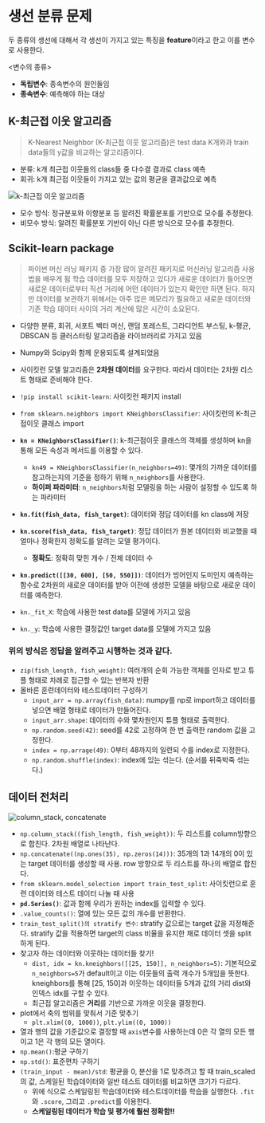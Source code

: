 # 생선 분류 문제
두 종류의 생선에 대해서 각 생선이 가지고 있는 특징을 **feature**이라고 한고 이를 변수로 사용한다.

<변수의 종류>
- **독립변수**: 종속변수의 원인들임
- **종속변수**: 예측해야 하는 대상

## K-최근접 이웃 알고리즘
> K-Nearest Neighbor (K-최근접 이웃 알고리즘)은 test data K개와과 train data들의 y값을 비교하는 알고리즘이다. 

- 분류: k개 최근접 이웃들의 class들 중 다수결 결과로 class 예측
- 회귀: k개 최근접 이웃들이 가지고 있는 값의 평균을 결과값으로 예측

![k-최근접 이웃 알고리즘](https://t1.daumcdn.net/cfile/tistory/9978A4425DB04A2B18)

- 모수 방식: 정규분포와 이항분포 등 알려진 확률분포를 기반으로 모수를 추정한다.
- 비모수 방식: 알려진 확률분포 기반이 아닌 다른 방식으로 모수를 추정한다.


## Scikit-learn package
> 파이썬 머신 러닝 패키지 중 가장 많이 알려진 패키지로 머신러닝 알고리즘 사용법을 배우게 됨
> 학습 데이터를 모두 저장하고 있다가 새로운 데이터가 들어오면 새로운 데이터로부터 직선 거리에 어떤 데이터가 있는지 확인만 하면 된다.
> 하지만 데이터를 보관하기 위해서는 아주 많은 메모리가 필요하고 새로운 데이터와 기존 학습 데이터 사이의 거리 계산에 많은 시간이 소요된다.

- 다양한 분류, 회귀, 서포트 벡터 머신, 랜덤 포레스트, 그라디언트 부스팅, k-평균, DBSCAN 등 클러스터링 알고리즘을 라이브러리로 가지고 있음
- Numpy와 Scipy와 함께 운용되도록 설계되었음
- 사이킷런 모델 알고리즘은 **2차원 데이터**를 요구한다. 따라서 데이터는 2차원 리스트 형태로 준비해야 한다.


- `!pip install scikit-learn`: 사이킷런 패키지 install
- `from sklearn.neighbors import KNeighborsClassifier`: 사이킷런의 K-최근접이웃 클래스 import
- **`kn = KNeighborsClassifier()`**: k-최근점이웃 클래스의 객체를 생성하며 kn을 통해 모든 속성과 메서드를 이용할 수 있다.
  - `kn49 = KNeighborsClassifier(n_neighbors=49)`: 몇개의 가까운 데이터를 참고하는지의 기준을 정하기 위해 `n_neighbors`를 사용한다.
  - **하이퍼 파라미터**: `n_neighbors`처럼 모델링을 하는 사람이 설정할 수 있도록 하는 파라미터
- **`kn.fit(fish_data, fish_target)`**: 데이터와 정답 데이터를 kn class에 저장
- **`kn.score(fish_data, fish_target)`**: 정답 데이터가 원본 데이터와 비교했을 때 얼마나 정확한지 정확도를 알려는 모델 평가이다.
  - **정확도**: 정확히 맞힌 개수 / 전체 데이터 수
- **`kn.predict([[30, 600], [50, 550]])`**: 데이터가 빙어인지 도미인지 예측하는 함수로 2차원의 새로운 데이터를 받아 이전에 생성한 모델을 바탕으로 새로운 데이터를 예측한다.
- `kn._fit_X`: 학습에 사용한 test data를 모델에 가지고 있음
- `kn._y`: 학습에 사용한 결정값인 target data를 모델에 가지고 있음

### 위의 방식은 정답을 알려주고 시행하는 것과 같다.
- `zip(fish_length, fish_weight)`: 여러개의 순회 가능한 객체를 인자로 받고 튜플 형태로 차례로 접근할 수 있는 반복자 반환
- 올바른 훈련데이터와 테스트데이터 구성하기
  - `input_arr = np.array(fish_data)`: numpy를 np로 import하고 데이터를 넣으면 배열 형태로 데이터가 만들어진다.
  - `input_arr.shape`: 데이터의 수와 몇차원인지 튜플 형태로 출력한다.
  - `np.random.seed(42)`: seed를 42로 고정하여 한 번 출력한 random 값을 고정한다.
  - `index = np.arrage(49)`: 0부터 48까지의 일련되 수를 index로 지정한다.
  - `np.random.shuffle(index)`: index에 있는 섞는다. (순서를 뒤죽박죽 섞는다.)


## 데이터 전처리
![column_stack, concatenate](https://blog.kakaocdn.net/dn/Kv3wG/btqHjprfZmj/AovG4uJwyTKWPUJkOkIGK1/img.png)
- `np.column_stack((fish_length, fish_weight))`: 두 리스트를 column방향으로 합친다. 2차원 배열로 나타난다.
- `np.concatenate((np.ones(35), np.zeros(14)))`: 35개의 1과 14개의 0이 있는 target 데이터를 생성할 때 사용. row 방향으로 두 리스트를 하나의 배열로 합친다.
- `from sklearn.model_selection import train_test_split`: 사이킷런으로 훈련 데이터와 테스트 데이터 나눌 때 사용
- **`pd.Series()`**: 값과 함께 우리가 원하는 index를 입력할 수 있다.
- `.value_counts()`: 열에 있는 모든 값의 개수를 반환한다.
- `train_test_split()의 stratify 변수`: stratify 값으로는 target 값을 지정해준다. stratify 값을 적용하면 target의 class 비율을 유지한 채로 데이터 셋을 split 하게 된다.
- 찾고자 하는 데이터와 이웃하는 데이터들 찾기!
  - `dist, idx = kn.kneighbors([[25, 150]], n_neighbors=5)`: 기본적으로 `n_neighbors=5`가 default이고 이는 이웃들의 출력 개수가 5개임을 뜻한다. kneighbors를 통해 [25, 150]과 이웃하는 데이터들 5개과 값의 거리 dist와 인덱스 idx를 구할 수 있다.
  - 최근접 알고리즘은 **거리**를 기반으로 가까운 이웃을 결정한다.
- plot에서 축의 범위를 맞춰서 기준 맞추기
  - `plt.xlim((0, 1000))`, `plt.ylim((0, 1000))`
- 열과 행의 값을 기준값으로 결정할 때 `axis`변수를 사용하는데 0은 각 열의 모든 행이고 1은 각 행의 모든 열이다.
- `np.mean()`:평균 구하기 
- `np.std()`: 표준편차 구하기
- `(train_input - mean)/std`: 평균을 0, 분산을 1로 맞추려고 할 때 train_scaled의 값, 스케일된 학습데이터와 일반 테스트 데이터를 비교하면 크기가 다르다.
  - 위에 식으로 스케일링된 학습데이터와 테스트데이터를 학습을 실행한다. `.fit`와 `.score`, 그리고 `.predict`를 이용한다.
  - **스케일링된 데이터가 학습 및 평가에 훨씬 정확함!!**


